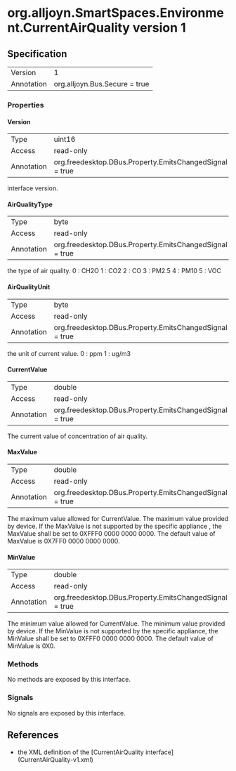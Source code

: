 # org.alljoyn.SmartSpaces.Environment.CurrentAirQuality version 1

## Specification
|                   |                                   |
|-------------------|-----------------------------------|
| Version           | 1                                 |
| Annotation        | org.alljoyn.Bus.Secure = true     |

### Properties

#### Version

|                   |                                                         |
|-------------------|---------------------------------------------------------|
| Type              | uint16                                                  |
| Access            | read-only                                               |
| Annotation        | org.freedesktop.DBus.Property.EmitsChangedSignal = true |

interface version.

#### AirQualityType

|                   |                                                         |
|-------------------|---------------------------------------------------------|
| Type              | byte                                                    |
| Access            | read-only                                               |
| Annotation        | org.freedesktop.DBus.Property.EmitsChangedSignal = true |

the type of air quality.
0 : CH2O
1 : CO2
2 : CO
3 : PM2.5
4 : PM10
5 : VOC

#### AirQualityUnit

|                   |                                                         |
|-------------------|---------------------------------------------------------|
| Type              | byte                                                    |
| Access            | read-only                                               |
| Annotation        | org.freedesktop.DBus.Property.EmitsChangedSignal = true |

the unit of current value.
0 : ppm
1 : ug/m3

#### CurrentValue

|                   |                                                         |
|-------------------|---------------------------------------------------------|
| Type              | double                                                  |
| Access            | read-only                                               |
| Annotation        | org.freedesktop.DBus.Property.EmitsChangedSignal = true |

The current value of concentration of air quality.

#### MaxValue

|                   |                                                         |
|-------------------|---------------------------------------------------------|
| Type              | double                                                  |
| Access            | read-only                                               |
| Annotation        | org.freedesktop.DBus.Property.EmitsChangedSignal = true |

The maximum value allowed for CurrentValue.
The maximum value provided by device.
If the MaxValue is not supported by the specific appliance , 
the MaxValue shall be set to 0XFFF0 0000 0000 0000.
The default value of MaxValue is 0X7FF0 0000 0000 0000.

#### MinValue

|                   |                                                         |
|-------------------|---------------------------------------------------------|
| Type              | double                                                  |
| Access            | read-only                                               |
| Annotation        | org.freedesktop.DBus.Property.EmitsChangedSignal = true |

The minimum value allowed for CurrentValue.
The minimum value provided by device.
If the MinValue is not supported by the specific appliance, 
the MinValue shall be set to 0XFFF0 0000 0000 0000.
The default value of MinValue is 0X0.
 
### Methods

No methods are exposed by this interface.

### Signals

No signals are exposed by this interface.

## References

  * the XML definition of the [CurrentAirQuality interface]
    (CurrentAirQuality-v1.xml)

